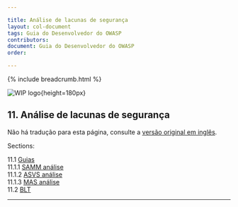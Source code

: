 ```yaml
---

title: Análise de lacunas de segurança
layout: col-document
tags: Guia do Desenvolvedor do OWASP
contributors:
document: Guia do Desenvolvedor do OWASP
order:

---
```


{% include breadcrumb.html %}

![WIP logo](../../../assets/images/dg_wip.png "Trabalho em andamento"){height=180px}

## 11. Análise de lacunas de segurança

Não há tradução para esta página, consulte a [versão original em inglês][release1300].

Sections:

11.1 [Guias](#guias)  
11.1.1 [SAMM análise](#samm-análise)  
11.1.2 [ASVS análise](#asvs-análise)  
11.1.3 [MAS análise](#mas-análise)  
11.2 [BLT](#blt)  

----

[release1300]: https://github.com/OWASP/www-project-developer-guide/blob/main/draft/13-security-gap-analysis/toc.md
